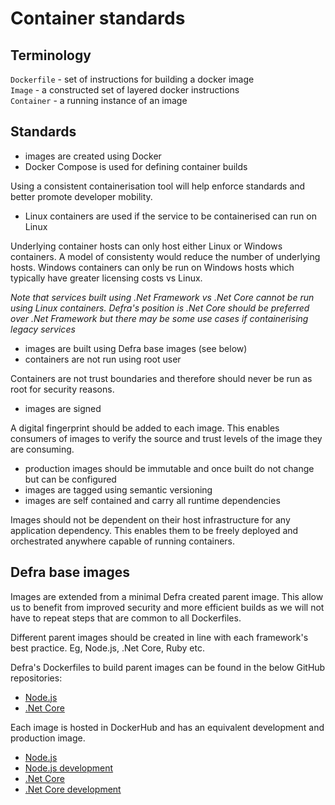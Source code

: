 # Container standards

## Terminology
`Dockerfile` - set of instructions for building a docker image  
`Image` - a constructed set of layered docker instructions  
`Container` - a running instance of an image

## Standards
- images are created using Docker
- Docker Compose is used for defining container builds

Using a consistent containerisation tool will help enforce standards and better promote developer mobility.
 
- Linux containers are used if the service to be containerised can run on Linux  

Underlying container hosts can only host either Linux or Windows containers.  A model of consistenty would reduce the number of underlying hosts.  Windows containers can only be run on Windows hosts which typically have greater licensing costs vs Linux.

*Note that services built using .Net Framework vs .Net Core cannot be run using Linux containers.  Defra's position is .Net Core should be preferred over .Net Framework but there may be some use cases if containerising legacy services*

- images are built using Defra base images (see below)
- containers are not run using root user

Containers are not trust boundaries and therefore should never be run as root for security reasons.

- images are signed

A digital fingerprint should be added to each image.  This enables consumers of images to verify the source and trust levels of the image they are consuming.

- production images should be immutable and once built do not change but can be configured
- images are tagged using semantic versioning
- images are self contained and carry all runtime dependencies

Images should not be dependent on their host infrastructure for any application dependency.  This enables them to be freely deployed and orchestrated anywhere capable of running containers.

## Defra base images
Images are extended from a minimal Defra created parent image.  This allow us to benefit from improved security and more efficient builds as we will not have to repeat steps that are common to all Dockerfiles.

Different parent images should be created in line with each framework's best practice.  Eg, Node.js, .Net Core, Ruby etc.

Defra's Dockerfiles to build parent images can be found in the below GitHub repositories:
- [Node.js](https://github.com/DEFRA/defra-docker-node)
- [.Net Core](https://github.com/DEFRA/defra-docker-dotnetcore)

Each image is hosted in DockerHub and has an equivalent development and production image.  

- [Node.js](https://hub.docker.com/repository/docker/defradigital/node)
- [Node.js development](https://hub.docker.com/repository/docker/defradigital/node-development)
- [.Net Core](https://hub.docker.com/repository/docker/defradigital/dotnetcore)
- [.Net Core development](https://hub.docker.com/repository/docker/defradigital/dotnetcore-development)
